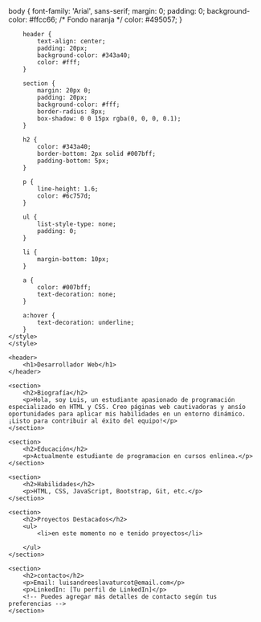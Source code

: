 
<html lang="es">
<head>
        body {
            font-family: 'Arial', sans-serif;
            margin: 0;
            padding: 0;
            background-color: #ffcc66; /* Fondo naranja */
            color: #495057;
        }

        header {
            text-align: center;
            padding: 20px;
            background-color: #343a40;
            color: #fff;
        }

        section {
            margin: 20px 0;
            padding: 20px;
            background-color: #fff;
            border-radius: 8px;
            box-shadow: 0 0 15px rgba(0, 0, 0, 0.1);
        }

        h2 {
            color: #343a40;
            border-bottom: 2px solid #007bff;
            padding-bottom: 5px;
        }

        p {
            line-height: 1.6;
            color: #6c757d;
        }

        ul {
            list-style-type: none;
            padding: 0;
        }

        li {
            margin-bottom: 10px;
        }

        a {
            color: #007bff;
            text-decoration: none;
        }

        a:hover {
            text-decoration: underline;
        }
    </style>
    </style>
</head>
<body>

    <header>
        <h1>Desarrollador Web</h1>
    </header>

    <section>
        <h2>Biografía</h2>
        <p>Hola, soy Luis, un estudiante apasionado de programación especializado en HTML y CSS. Creo páginas web cautivadoras y ansío oportunidades para aplicar mis habilidades en un entorno dinámico. ¡Listo para contribuir al éxito del equipo!</p>
    </section>

    <section>
        <h2>Educación</h2>
        <p>Actualmente estudiante de programacion en cursos enlinea.</p>
    </section>

    <section>
        <h2>Habilidades</h2>
        <p>HTML, CSS, JavaScript, Bootstrap, Git, etc.</p>
    </section>

    <section>
        <h2>Proyectos Destacados</h2>
        <ul>
            <li>en este momento no e tenido proyectos</li>
        
        </ul>
    </section>

    <section>
        <h2>contacto</h2>
        <p>Email: luisandreeslavaturcot@email.com</p>
        <p>LinkedIn: [Tu perfil de LinkedIn]</p>
        <!-- Puedes agregar más detalles de contacto según tus preferencias -->
    </section>

</body>
</html>
